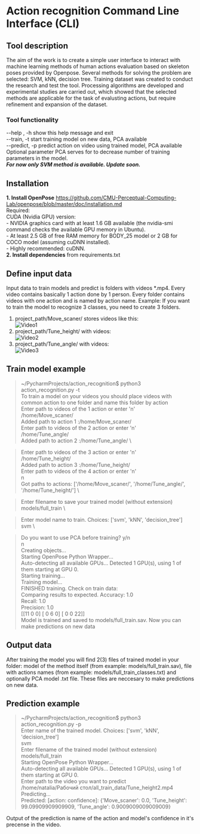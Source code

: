 # Action recognition Command Line Interface (CLI)
## Tool description
  The aim of the work is to create a simple user interface to interact with machine learning methods of human actions evaluation based on skeleton poses provided by Openpose. Several methods for solving the problem are selected: SVM, kNN, decision tree. Training dataset was created to conduct the research and test the tool. Processing algorithms are developed and experimental studies are carried out, which showed that the selected methods are applicable for the task of evalusting actions, but require refinement and expansion of the dataset.
 ### Tool functionality
  --help , -h    show this help message and exit\
  --train, -t    start training model on new data, PCA available\
  --predict, -p  predict action on video using trained model, PCA available\
  Optional parameter PCA serves for to decrease number of training parameters in the model.\
   ***For now only SVM method is available. Update soon.***
## Installation
   **1. Install OpenPose**  https://github.com/CMU-Perceptual-Computing-Lab/openpose/blob/master/doc/installation.md \
    Required:\
    CUDA (Nvidia GPU) version:\
    - NVIDIA graphics card with at least 1.6 GB available (the nvidia-smi command checks the available GPU memory in Ubuntu).\
    - At least 2.5 GB of free RAM memory for BODY_25 model or 2 GB for COCO model (assuming cuDNN installed).\
    - Highly recommended: cuDNN. \
   **2. Install dependencies** from requirements.txt
## Define input data
  Input data to train models and predict is folders with videos *.mp4. Every video contains basically 1 action done by 1 person. Every folder contains videos with one action and is named by action name. Example: If you want to train the model to recognize 3 classes, you need to create 3 folders. 
  1. project_path/Move_scaner/ stores videos like this:  \
    ![Video1](https://media.giphy.com/media/cgeVZMM88qWlj6Nzzf/giphy.gif)
  2. project_path/Tune_height/ with videos:  \
    ![Video2](https://media.giphy.com/media/LME1WK8M6zMGU6exuN/giphy.gif)
  3. project_path/Tune_angle/ with videos:\
    ![Video3](https://media.giphy.com/media/RLE8FhEeXSYN5zAp71/giphy.gif)
## Train model example

> ~/PycharmProjects/action_recognition$ python3 action_recognition.py -t \
To train a model on your videos you should place videos with common action to one folder and name this folder by action \
Enter path to videos of the 1 action or enter 'n' \
/home/Move_scaner/ \
Added path to action 1 :/home/Move_scaner/ \
>Enter path to videos of the 2 action or enter 'n' \
/home/Tune_angle/ \
Added path to action 2 :/home/Tune_angle/ \

>Enter path to videos of the 3 action or enter 'n' \
/home/Tune_height/ \
Added path to action 3 :/home/Tune_height/ \
>Enter path to videos of the 4 action or enter 'n' \
n \
>Got paths to actions: ['/home/Move_scaner/', '/home/Tune_angle/', '/home/Tune_height/'] \

>Enter filename to save your trained model (without extension) \
models/full_train \

>Enter model name to train. Choices: ['svm', 'kNN', 'decision_tree'] \
svm \

>Do you want to use PCA before training? y/n \
n \
>Creating objects... \
Starting OpenPose Python Wrapper... \
Auto-detecting all available GPUs... Detected 1 GPU(s), using 1 of them starting at GPU 0. \
Starting training...  
Training model... \
FINISHED training. Check on train data: \
Comparing results to expected. 
Accuracy: 1.0 \
Recall: 1.0 \
Precision: 1.0 \
[[11  0  0]
 [ 0  6  0]
 [ 0  0 22]] \
>Model is trained and saved to models/full_train.sav. Now you can make predictions on new data 

## Output data
After training the model you will find 2(3) files of trained model in your folder: model of the method itself (from example: models/full_train.sav), file with actions names (from example: models/full_train_classes.txt) and optionally PCA model .txt file. These files are neccesary to make predictions on new data.

## Prediction example
> ~/PycharmProjects/action_recognition$ python3 action_recognition.py -p \
Enter name of the trained model. Choices: ['svm', 'kNN', 'decision_tree'] \
svm \
>Enter filename of the trained model (without extension) \
models/full_train \
Starting OpenPose Python Wrapper... \
Auto-detecting all available GPUs... Detected 1 GPU(s), using 1 of them starting at GPU 0. \
>Enter path to the video you want to predict \
/home/natalia/Рабочий стол/all_train_data/Tune_height2.mp4 \
Predicting... \
>Predicted: [action: confidence]: {'Move_scaner': 0.0, 'Tune_height': 99.09909909909909, 'Tune_angle': 0.9009009009009009} 

Output of the prediction is name of the action and model's confidence in it's precense in the video.
